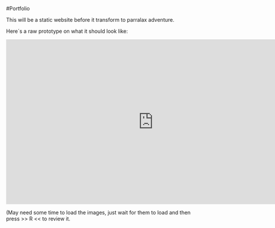 #Portfolio


This will be a static website before it transform to parralax adventure.

Here´s a raw prototype on what it should look like: 

<iframe style="border: none;" width="800" height="450" src="https://www.figma.com/embed?embed_host=share&url=https%3A%2F%2Fwww.figma.com%2Fproto%2FH0uQv2k3KKbWxb2lcR0ezz1u%2FPortfolio2-brainstorm%3Fnode-id%3D38%253A18%26scaling%3Dscale-down" allowfullscreen></iframe>

(May need some time to load the images, just wait for them to load and then press >> R << to review it.
